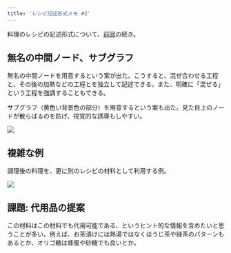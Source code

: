 ```yaml
---
title: 'レシピ記述形式メモ #2'
---
```

料理のレシピの記述形式について、[前回](https://r7kamura.com/articles/2022-05-13-mermaid-recipe-memo)の続き。

無名の中間ノード、サブグラフ
--------------

無名の中間ノードを用意するという案が出た。こうすると、混ぜ合わせる工程と、その後の加熱などの工程とを独立して記述できる。また、明確に「混ぜる」という工程を強調することもできる。

サブグラフ（黄色い背景色の部分）を用意するという案も出た。見た目上のノードが散らばるのを防げ、視覚的な誘導もしやすい。

![](https://lh3.googleusercontent.com/jUhfuvS7mVOdXWyc-Fvayza4zQtPLl52Fi-YZ2Qba_XqXL7PhmMyqIP58W-0H2-TEzV49mK3gVBsYj9CCrI58rNvz4IdplACiQdMl3gxmj6qxyAWD63SDvwaycra0u0bnRWjDaoI43vUh6fcctLSFF76Wlkqv3UVZYZduSdcCQdupNqPkymGGW6h)

複雑な例
----

調理後の料理を、更に別のレシピの材料として利用する例。

![](https://lh4.googleusercontent.com/PZbaqX5QXsvzk4DvqTtSiXG5CsZYs-X3bb3Gt2zgXDByOCaRngFYmPF1k8hZmEeOErS5w90Px-j0_ayZ6-rTlV-U07CjYs5SZ9EYyeu_J8XM1oELYEck-YXgsaedMcPqznpPNQ5_vjhifHjXOaYBFTphOCHL-fwjc-YAGgwy7Wie0vDsgnwr8W8J)

課題: 代用品の提案
----------

この材料はこの材料でも代用可能である、というヒント的な情報を含めたいと思うことが多い。例えば、お茶漬けには熱湯ではなくほうじ茶や緑茶のパターンもあるとか、オリゴ糖は蜂蜜や砂糖でも良いとか。
